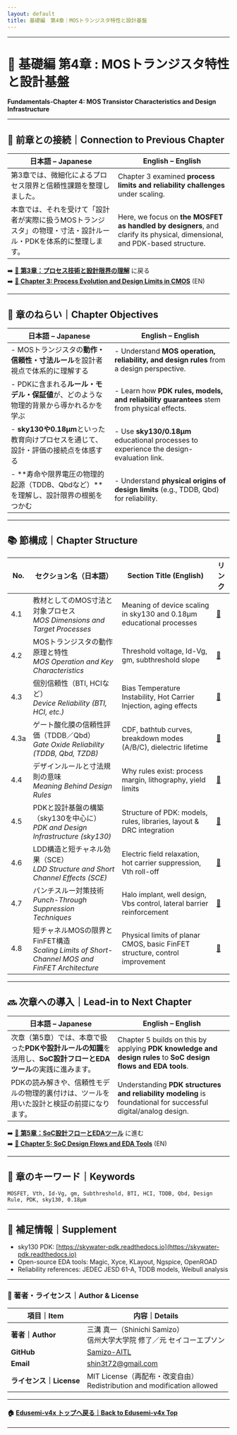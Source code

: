 ```yaml
---
layout: default
title: 基礎編　第4章｜MOSトランジスタ特性と設計基盤　
---
```


---

# 📘 基礎編 第4章 : MOSトランジスタ特性と設計基盤  
**Fundamentals-Chapter 4: MOS Transistor Characteristics and Design Infrastructure**

---

## 🔄 前章との接続｜Connection to Previous Chapter

| 日本語 – Japanese                                                                                  | English – English                                                                                  |
|-----------------------------------------------------------------------------------------------------|------------------------------------------------------------------------------------------------------|
| 第3章では、微細化によるプロセス限界と信頼性課題を整理しました。                                     | Chapter 3 examined **process limits and reliability challenges** under scaling.                     |
| 本章では、それを受けて「設計者が実際に扱うMOSトランジスタ」の物理・寸法・設計ルール・PDKを体系的に整理します。 | Here, we focus on **the MOSFET as handled by designers**, and clarify its physical, dimensional, and PDK-based structure. |

➡️ [📘 **第3章：プロセス技術と設計限界の理解**](../chapter3_process_evolution/README.md) に戻る  
➡️ [📘 **Chapter 3: Process Evolution and Design Limits in CMOS**](../chapter3_process_evolution/README.md) (EN)

---

## 🎯 章のねらい｜Chapter Objectives

| 日本語 – Japanese                                                                                         | English – English                                                                                   |
|----------------------------------------------------------------------------------------------------------|------------------------------------------------------------------------------------------------------|
| - MOSトランジスタの**動作・信頼性・寸法ルール**を設計者視点で体系的に理解する                                      | - Understand **MOS operation, reliability, and design rules** from a design perspective.            |
| - PDKに含まれる**ルール・モデル・保証値**が、どのような物理的背景から導かれるかを学ぶ                              | - Learn how **PDK rules, models, and reliability guarantees** stem from physical effects.           |
| - **sky130や0.18µm**といった教育向けプロセスを通じて、設計・評価の接続点を体感する                                  | - Use **sky130/0.18µm** educational processes to experience the design-evaluation link.             |
| - **寿命や限界電圧の物理的起源（TDDB、Qbdなど）**を理解し、設計限界の根拠をつかむ                                 | - Understand **physical origins of design limits** (e.g., TDDB, Qbd) for reliability.               |

---

## 📚 節構成｜Chapter Structure

| No. | セクション名（日本語）                                                                 | Section Title (English)                                                   | リンク |
|-----|-----------------------------------------------------------------------------------------|---------------------------------------------------------------------------|--------|
| 4.1 | 教材としてのMOS寸法と対象プロセス<br>_MOS Dimensions and Target Processes_             | Meaning of device scaling in sky130 and 0.18µm educational processes      | [📎](4.1_mos_dimension_and_target.md) |
| 4.2 | MOSトランジスタの動作原理と特性<br>_MOS Operation and Key Characteristics_             | Threshold voltage, Id-Vg, gm, subthreshold slope                          | [📎](4.2_mos_characteristics.md) |
| 4.3 | 個別信頼性（BTI, HCIなど）<br>_Device Reliability (BTI, HCI, etc.)_                    | Bias Temperature Instability, Hot Carrier Injection, aging effects       | [📎](4.3_reliability_effects.md) |
| 4.3a| ゲート酸化膜の信頼性評価（TDDB／Qbd）<br>_Gate Oxide Reliability (TDDB, Qbd, TZDB)_    | CDF, bathtub curves, breakdown modes (A/B/C), dielectric lifetime         | [📎](4.3a_gate_oxide_reliability.md) |
| 4.4 | デザインルールと寸法規則の意味<br>_Meaning Behind Design Rules_                        | Why rules exist: process margin, lithography, yield limits               | [📎](4.4_design_rules.md) |
| 4.5 | PDKと設計基盤の構築（sky130を中心に）<br>_PDK and Design Infrastructure (sky130)_     | Structure of PDK: models, rules, libraries, layout & DRC integration      | [📎](4.5_pdk_and_design_infra.md) |
4.6 | LDD構造と短チャネル効果（SCE）<br>_LDD Structure and Short Channel Effects (SCE)_      | Electric field relaxation, hot carrier suppression, Vth roll-off          | [📎](4.6_LDD_and_SCE.md) |
| 4.7 | パンチスルー対策技術<br>_Punch-Through Suppression Techniques_                          | Halo implant, well design, Vbs control, lateral barrier reinforcement     | [📎](4.7_Punchthrough.md) |
| 4.8 | 短チャネルMOSの限界とFinFET構造<br>_Scaling Limits of Short-Channel MOS and FinFET Architecture_ | Physical limits of planar CMOS, basic FinFET structure, control improvement | [📎](4.8_scaling_limits_and_finfet.md) |

---

## 🔜 次章への導入｜Lead-in to Next Chapter

| 日本語 – Japanese                                                                                          | English – English                                                                                             |
|-------------------------------------------------------------------------------------------------------------|---------------------------------------------------------------------------------------------------------------|
| 次章（第5章）では、本章で扱った**PDKや設計ルールの知識**を活用し、**SoC設計フローとEDAツール**の実践に進みます。 | Chapter 5 builds on this by applying **PDK knowledge and design rules** to **SoC design flows and EDA tools**. |
| PDKの読み解きや、信頼性モデルの物理的裏付けは、ツールを用いた設計と検証の前提になります。                        | Understanding **PDK structures and reliability modeling** is foundational for successful digital/analog design. |

➡️ [📘 **第5章：SoC設計フローとEDAツール**](../chapter5_soc_design_flow/README.md) に進む  
➡️ [📘 **Chapter 5: SoC Design Flows and EDA Tools**](../chapter5_soc_design_flow/README.md) (EN)

---

## 🧩 章のキーワード｜Keywords

```
MOSFET, Vth, Id-Vg, gm, Subthreshold, BTI, HCI, TDDB, Qbd, Design Rule, PDK, sky130, 0.18µm
```

---

## 📌 補足情報｜Supplement

- sky130 PDK: [https://skywater-pdk.readthedocs.io](https://skywater-pdk.readthedocs.io)  
- Open-source EDA tools: Magic, Xyce, KLayout, Ngspice, OpenROAD  
- Reliability references: JEDEC JESD 61-A, TDDB models, Weibull analysis  

---

### 👤 著者・ライセンス｜Author & License

| 項目｜Item | 内容｜Details |
|------------|----------------------------|
| **著者｜Author** | 三溝 真一（Shinichi Samizo）<br>信州大学大学院 修了／元 セイコーエプソン |
| **GitHub** | [Samizo-AITL](https://github.com/Samizo-AITL) |
| **Email** | [shin3t72@gmail.com](mailto:shin3t72@gmail.com) |
| **ライセンス｜License** | MIT License（再配布・改変自由）<br>Redistribution and modification allowed |

---

#### 🏠 [Edusemi-v4x トップへ戻る｜Back to Edusemi-v4x Top](../README.md)

---
